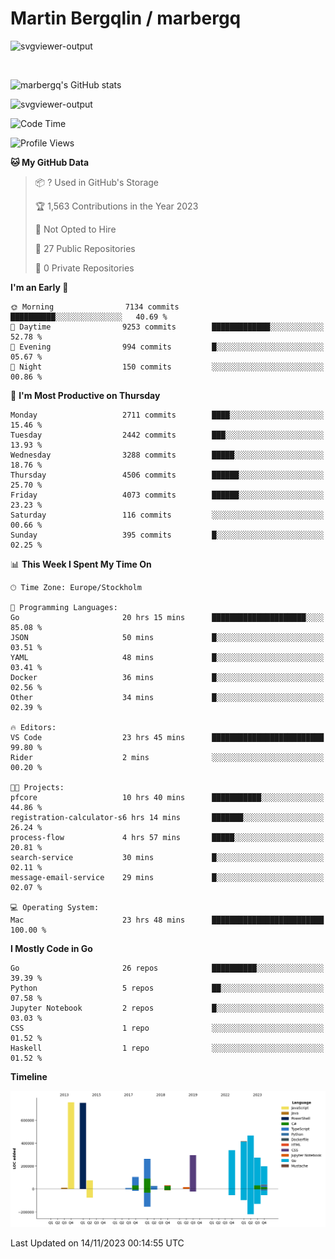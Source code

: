 # Martin Bergqlin / marbergq

![svgviewer-output](https://user-images.githubusercontent.com/2405410/206014777-22d41ecb-c24f-421d-b7d9-bba2cb5bb0de.svg)

<br>

<!--- [![Martin's Week](https://github-readme-stats.vercel.app/api/wakatime?username=marbergq&theme=dark)](https://github.com/anuraghazra/github-readme-stats) -->

![marbergq's GitHub stats](https://github-readme-stats.vercel.app/api?username=marbergq&count_private=true&show_icons=true)

![svgviewer-output](https://wakatime.com/badge/user/3f0a2069-6683-4e19-9a4a-7d21ea815067.svg)

<!--START_SECTION:waka-->
![Code Time](http://img.shields.io/badge/Code%20Time-3%2C500%20hrs%2043%20mins-blue)

![Profile Views](http://img.shields.io/badge/Profile%20Views-0-blue)

**🐱 My GitHub Data** 

> 📦 ? Used in GitHub's Storage 
 > 
> 🏆 1,563 Contributions in the Year 2023
 > 
> 🚫 Not Opted to Hire
 > 
> 📜 27 Public Repositories 
 > 
> 🔑 0 Private Repositories 
 > 
**I'm an Early 🐤** 

```text
🌞 Morning                7134 commits        ██████████░░░░░░░░░░░░░░░   40.69 % 
🌆 Daytime                9253 commits        █████████████░░░░░░░░░░░░   52.78 % 
🌃 Evening                994 commits         █░░░░░░░░░░░░░░░░░░░░░░░░   05.67 % 
🌙 Night                  150 commits         ░░░░░░░░░░░░░░░░░░░░░░░░░   00.86 % 
```
📅 **I'm Most Productive on Thursday** 

```text
Monday                   2711 commits        ████░░░░░░░░░░░░░░░░░░░░░   15.46 % 
Tuesday                  2442 commits        ███░░░░░░░░░░░░░░░░░░░░░░   13.93 % 
Wednesday                3288 commits        █████░░░░░░░░░░░░░░░░░░░░   18.76 % 
Thursday                 4506 commits        ██████░░░░░░░░░░░░░░░░░░░   25.70 % 
Friday                   4073 commits        ██████░░░░░░░░░░░░░░░░░░░   23.23 % 
Saturday                 116 commits         ░░░░░░░░░░░░░░░░░░░░░░░░░   00.66 % 
Sunday                   395 commits         █░░░░░░░░░░░░░░░░░░░░░░░░   02.25 % 
```


📊 **This Week I Spent My Time On** 

```text
🕑︎ Time Zone: Europe/Stockholm

💬 Programming Languages: 
Go                       20 hrs 15 mins      █████████████████████░░░░   85.08 % 
JSON                     50 mins             █░░░░░░░░░░░░░░░░░░░░░░░░   03.51 % 
YAML                     48 mins             █░░░░░░░░░░░░░░░░░░░░░░░░   03.41 % 
Docker                   36 mins             █░░░░░░░░░░░░░░░░░░░░░░░░   02.56 % 
Other                    34 mins             █░░░░░░░░░░░░░░░░░░░░░░░░   02.39 % 

🔥 Editors: 
VS Code                  23 hrs 45 mins      █████████████████████████   99.80 % 
Rider                    2 mins              ░░░░░░░░░░░░░░░░░░░░░░░░░   00.20 % 

🐱‍💻 Projects: 
pfcore                   10 hrs 40 mins      ███████████░░░░░░░░░░░░░░   44.86 % 
registration-calculator-s6 hrs 14 mins       ███████░░░░░░░░░░░░░░░░░░   26.24 % 
process-flow             4 hrs 57 mins       █████░░░░░░░░░░░░░░░░░░░░   20.81 % 
search-service           30 mins             █░░░░░░░░░░░░░░░░░░░░░░░░   02.11 % 
message-email-service    29 mins             █░░░░░░░░░░░░░░░░░░░░░░░░   02.07 % 

💻 Operating System: 
Mac                      23 hrs 48 mins      █████████████████████████   100.00 % 
```

**I Mostly Code in Go** 

```text
Go                       26 repos            ██████████░░░░░░░░░░░░░░░   39.39 % 
Python                   5 repos             ██░░░░░░░░░░░░░░░░░░░░░░░   07.58 % 
Jupyter Notebook         2 repos             █░░░░░░░░░░░░░░░░░░░░░░░░   03.03 % 
CSS                      1 repo              ░░░░░░░░░░░░░░░░░░░░░░░░░   01.52 % 
Haskell                  1 repo              ░░░░░░░░░░░░░░░░░░░░░░░░░   01.52 % 
```



**Timeline**

![Lines of Code chart](https://raw.githubusercontent.com/marbergq/marbergq/main/assets/bar_graph.png)


 Last Updated on 14/11/2023 00:14:55 UTC
<!--END_SECTION:waka-->
